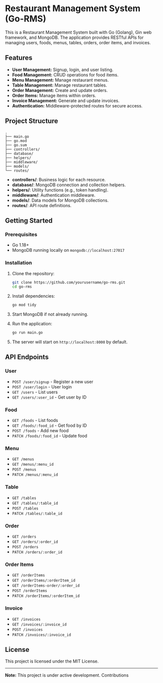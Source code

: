 # Restaurant Management System (Go-RMS)

This is a Restaurant Management System built with Go (Golang), Gin web framework, and MongoDB. The application provides RESTful APIs for managing users, foods, menus, tables, orders, order items, and invoices.

## Features

- **User Management:** Signup, login, and user listing.
- **Food Management:** CRUD operations for food items.
- **Menu Management:** Manage restaurant menus.
- **Table Management:** Manage restaurant tables.
- **Order Management:** Create and update orders.
- **Order Items:** Manage items within orders.
- **Invoice Management:** Generate and update invoices.
- **Authentication:** Middleware-protected routes for secure access.

## Project Structure

```
.
├── main.go
├── go.mod
├── go.sum
├── controllers/
├── database/
├── helpers/
├── middleware/
├── models/
└── routes/
```

- **controllers/**: Business logic for each resource.
- **database/**: MongoDB connection and collection helpers.
- **helpers/**: Utility functions (e.g., token handling).
- **middleware/**: Authentication middleware.
- **models/**: Data models for MongoDB collections.
- **routes/**: API route definitions.

## Getting Started

### Prerequisites

- Go 1.18+
- MongoDB running locally on `mongodb://localhost:27017`

### Installation

1. Clone the repository:
    ```sh
    git clone https://github.com/yourusername/go-rms.git
    cd go-rms
    ```

2. Install dependencies:
    ```sh
    go mod tidy
    ```

3. Start MongoDB if not already running.

4. Run the application:
    ```sh
    go run main.go
    ```

5. The server will start on `http://localhost:8000` by default.

## API Endpoints

### User

- `POST /user/signup` - Register a new user
- `POST /user/login` - User login
- `GET /users` - List users
- `GET /users/:user_id` - Get user by ID

### Food

- `GET /foods` - List foods
- `GET /foods/:food_id` - Get food by ID
- `POST /foods` - Add new food
- `PATCH /foods/:food_id` - Update food

### Menu

- `GET /menus`
- `GET /menus/:menu_id`
- `POST /menus`
- `PATCH /menus/:menu_id`

### Table

- `GET /tables`
- `GET /tables/:table_id`
- `POST /tables`
- `PATCH /tables/:table_id`

### Order

- `GET /orders`
- `GET /orders/:order_id`
- `POST /orders`
- `PATCH /orders/:order_id`

### Order Items

- `GET /orderItems`
- `GET /orderItems/:orderItem_id`
- `GET /orderItems-order/:order_id`
- `POST /orderItems`
- `PATCH /orderItems/:orderItem_id`

### Invoice

- `GET /invoices`
- `GET /invoices/:invoice_id`
- `POST /invoices`
- `PATCH /invoices/:invoice_id`

## License

This project is licensed under the MIT License.

---

**Note:** This project is under active development. Contributions